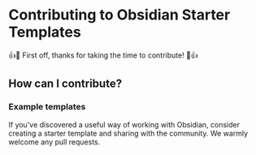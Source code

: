 # Contributing to Obsidian Starter Templates

👍🎉 First off, thanks for taking the time to contribute! 🎉👍

## How can I contribute?

### Example templates

If you've discovered a useful way of working with Obsidian, consider creating a starter template and sharing with the community. We warmly welcome any pull requests.